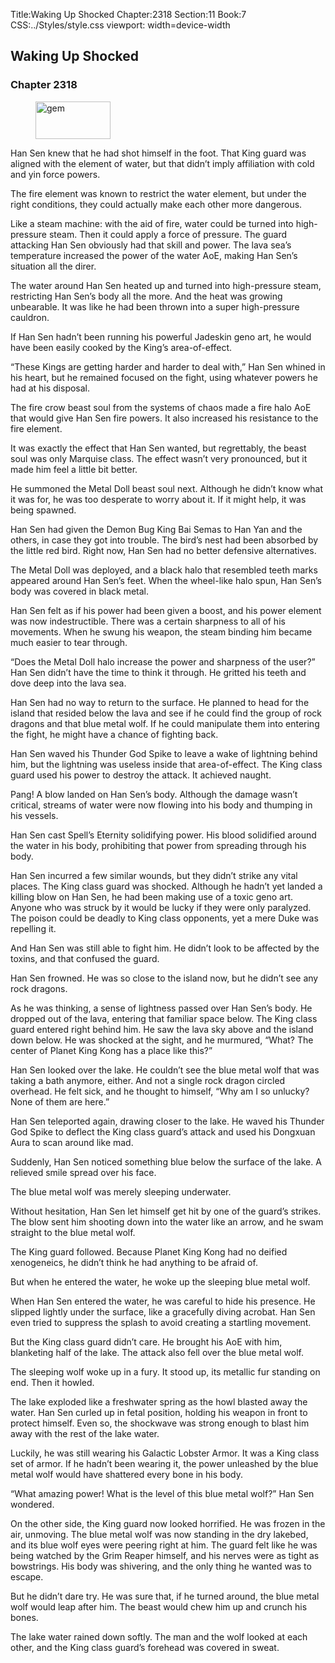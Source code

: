 Title:Waking Up Shocked 
Chapter:2318 
Section:11 
Book:7 
CSS:../Styles/style.css 
viewport: width=device-width
  
## Waking Up Shocked
### Chapter 2318 
<figure>
	<img src="../Images/gem.gif" alt="gem" id="gem" width="120" height="60" />
</figure>
  

  
  Han Sen knew that he had shot himself in the foot. That King guard was aligned with the element of water, but that didn’t imply affiliation with cold and yin force powers.

The fire element was known to restrict the water element, but under the right conditions, they could actually make each other more dangerous.

Like a steam machine: with the aid of fire, water could be turned into high-pressure steam. Then it could apply a force of pressure. The guard attacking Han Sen obviously had that skill and power. The lava sea’s temperature increased the power of the water AoE, making Han Sen’s situation all the direr.

The water around Han Sen heated up and turned into high-pressure steam, restricting Han Sen’s body all the more. And the heat was growing unbearable. It was like he had been thrown into a super high-pressure cauldron.

If Han Sen hadn’t been running his powerful Jadeskin geno art, he would have been easily cooked by the King’s area-of-effect.

“These Kings are getting harder and harder to deal with,” Han Sen whined in his heart, but he remained focused on the fight, using whatever powers he had at his disposal.

The fire crow beast soul from the systems of chaos made a fire halo AoE that would give Han Sen fire powers. It also increased his resistance to the fire element.

It was exactly the effect that Han Sen wanted, but regrettably, the beast soul was only Marquise class. The effect wasn’t very pronounced, but it made him feel a little bit better.

He summoned the Metal Doll beast soul next. Although he didn’t know what it was for, he was too desperate to worry about it. If it might help, it was being spawned.

Han Sen had given the Demon Bug King Bai Semas to Han Yan and the others, in case they got into trouble. The bird’s nest had been absorbed by the little red bird. Right now, Han Sen had no better defensive alternatives.

The Metal Doll was deployed, and a black halo that resembled teeth marks appeared around Han Sen’s feet. When the wheel-like halo spun, Han Sen’s body was covered in black metal.

Han Sen felt as if his power had been given a boost, and his power element was now indestructible. There was a certain sharpness to all of his movements. When he swung his weapon, the steam binding him became much easier to tear through.

“Does the Metal Doll halo increase the power and sharpness of the user?” Han Sen didn’t have the time to think it through. He gritted his teeth and dove deep into the lava sea.

Han Sen had no way to return to the surface. He planned to head for the island that resided below the lava and see if he could find the group of rock dragons and that blue metal wolf. If he could manipulate them into entering the fight, he might have a chance of fighting back.

Han Sen waved his Thunder God Spike to leave a wake of lightning behind him, but the lightning was useless inside that area-of-effect. The King class guard used his power to destroy the attack. It achieved naught.

Pang! A blow landed on Han Sen’s body. Although the damage wasn’t critical, streams of water were now flowing into his body and thumping in his vessels.

Han Sen cast Spell’s Eternity solidifying power. His blood solidified around the water in his body, prohibiting that power from spreading through his body.

Han Sen incurred a few similar wounds, but they didn’t strike any vital places. The King class guard was shocked. Although he hadn’t yet landed a killing blow on Han Sen, he had been making use of a toxic geno art. Anyone who was struck by it would be lucky if they were only paralyzed. The poison could be deadly to King class opponents, yet a mere Duke was repelling it.

And Han Sen was still able to fight him. He didn’t look to be affected by the toxins, and that confused the guard.

Han Sen frowned. He was so close to the island now, but he didn’t see any rock dragons.

As he was thinking, a sense of lightness passed over Han Sen’s body. He dropped out of the lava, entering that familiar space below. The King class guard entered right behind him. He saw the lava sky above and the island down below. He was shocked at the sight, and he murmured, “What? The center of Planet King Kong has a place like this?”

Han Sen looked over the lake. He couldn’t see the blue metal wolf that was taking a bath anymore, either. And not a single rock dragon circled overhead. He felt sick, and he thought to himself, “Why am I so unlucky? None of them are here.”

Han Sen teleported again, drawing closer to the lake. He waved his Thunder God Spike to deflect the King class guard’s attack and used his Dongxuan Aura to scan around like mad.

Suddenly, Han Sen noticed something blue below the surface of the lake. A relieved smile spread over his face.

The blue metal wolf was merely sleeping underwater.

Without hesitation, Han Sen let himself get hit by one of the guard’s strikes. The blow sent him shooting down into the water like an arrow, and he swam straight to the blue metal wolf.

The King guard followed. Because Planet King Kong had no deified xenogeneics, he didn’t think he had anything to be afraid of.

But when he entered the water, he woke up the sleeping blue metal wolf.

When Han Sen entered the water, he was careful to hide his presence. He slipped lightly under the surface, like a gracefully diving acrobat. Han Sen even tried to suppress the splash to avoid creating a startling movement.

But the King class guard didn’t care. He brought his AoE with him, blanketing half of the lake. The attack also fell over the blue metal wolf.

The sleeping wolf woke up in a fury. It stood up, its metallic fur standing on end. Then it howled.

The lake exploded like a freshwater spring as the howl blasted away the water. Han Sen curled up in fetal position, holding his weapon in front to protect himself. Even so, the shockwave was strong enough to blast him away with the rest of the lake water.

Luckily, he was still wearing his Galactic Lobster Armor. It was a King class set of armor. If he hadn’t been wearing it, the power unleashed by the blue metal wolf would have shattered every bone in his body.

“What amazing power! What is the level of this blue metal wolf?” Han Sen wondered.

On the other side, the King guard now looked horrified. He was frozen in the air, unmoving. The blue metal wolf was now standing in the dry lakebed, and its blue wolf eyes were peering right at him. The guard felt like he was being watched by the Grim Reaper himself, and his nerves were as tight as bowstrings. His body was shivering, and the only thing he wanted was to escape.

But he didn’t dare try. He was sure that, if he turned around, the blue metal wolf would leap after him. The beast would chew him up and crunch his bones.

The lake water rained down softly. The man and the wolf looked at each other, and the King class guard’s forehead was covered in sweat.
